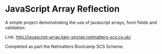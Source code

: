 # JavaScript Array Reflection

A simple project demonstrating the use of javascript arrays, form fields and validation.

Link: http://javascript-array.liam-sinclair.netmatters-scs.co.uk/

Completed as part the Netmatters Bootcamp SCS Scheme.
